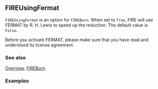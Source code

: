 ## FIREUsingFermat

`FIREUsingFermat` is an option for `FIREBurn`. When set to `True`, FIRE will use FERMAT by R. H. Lewis to speed up the reduction. The default value is `False`.

Before you activate FERMAT, please make sure that you have read and understood its license agreement.

### See also

[Overview](Extra/FeynHelpers.md), [FIREBurn](FIREBurn.md).

### Examples